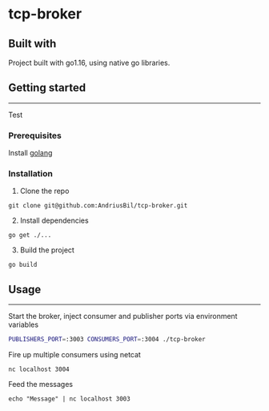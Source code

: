 # tcp-broker

## Built with
Project built with go1.16, using native go libraries.

## Getting started
***

Test

### Prerequisites

Install [golang](https://golang.org/doc/install)

### Installation
1. Clone the repo
```
git clone git@github.com:AndriusBil/tcp-broker.git
```

2. Install dependencies
```
go get ./...
```

3. Build the project
```
go build
```

## Usage
***

Start the broker, inject consumer and publisher ports via environment variables
```bash
PUBLISHERS_PORT=:3003 CONSUMERS_PORT=:3004 ./tcp-broker 
```

Fire up multiple consumers using netcat

```
nc localhost 3004
```

Feed the messages

```
echo "Message" | nc localhost 3003
```